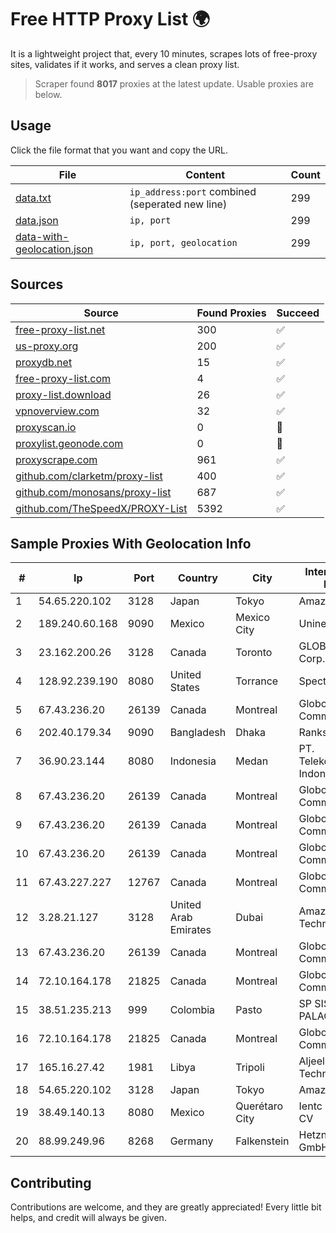 
# Free HTTP Proxy List 🌍

It is a lightweight project that, every 10 minutes, scrapes lots of free-proxy sites, validates if it works, and serves a clean proxy list.


> Scraper found **8017** proxies at the latest update. Usable proxies are below.

## Usage

Click the file format that you want and copy the URL.


|File|Content|Count|
|----|-------|-----|
|[data.txt](https://raw.githubusercontent.com/themiralay/Proxy-List-World/master/data.txt)|`ip_address:port` combined (seperated new line)|299|
|[data.json](https://raw.githubusercontent.com/themiralay/Proxy-List-World/master/data.json)|`ip, port`|299|
|[data-with-geolocation.json](https://raw.githubusercontent.com/themiralay/Proxy-List-World/master/data-with-geolocation.json)|`ip, port, geolocation`|299|

## Sources

|Source|Found Proxies|Succeed|
|------|-------------|-------|
|[free-proxy-list.net](https://free-proxy-list.net)|300|✅|
|[us-proxy.org](https://www.us-proxy.org)|200|✅|
|[proxydb.net](http://proxydb.net)|15|✅|
|[free-proxy-list.com](https://free-proxy-list.com/?page=&port=&type%5B%5D=http&type%5B%5D=https&up_time=0&search=Search)|4|✅|
|[proxy-list.download](https://www.proxy-list.download/HTTP)|26|✅|
|[vpnoverview.com](https://vpnoverview.com/privacy/anonymous-browsing/free-proxy-servers)|32|✅|
|[proxyscan.io](https://www.proxyscan.io)|0|🚫|
|[proxylist.geonode.com](https://proxylist.geonode.com/api/proxy-list?limit=300&page=1&sort_by=lastChecked&sort_type=desc&protocols=http,https)|0|🚫|
|[proxyscrape.com](https://api.proxyscrape.com/v2/?request=displayproxies&protocol=http&timeout=10000&country=all&ssl=all&anonymity=all)|961|✅|
|[github.com/clarketm/proxy-list](https://raw.githubusercontent.com/clarketm/proxy-list/master/proxy-list-raw.txt)|400|✅|
|[github.com/monosans/proxy-list](https://raw.githubusercontent.com/monosans/proxy-list/main/proxies/http.txt)|687|✅|
|[github.com/TheSpeedX/PROXY-List](https://raw.githubusercontent.com/TheSpeedX/PROXY-List/master/http.txt)|5392|✅|


## Sample Proxies With Geolocation Info

|#|Ip|Port|Country|City|Internet Service Provider|
|-|--|----|-------|----|-------------------------|
|1|54.65.220.102|3128|Japan|Tokyo|Amazon.com, Inc.|
|2|189.240.60.168|9090|Mexico|Mexico City|Uninet S.A. de C.V.|
|3|23.162.200.26|3128|Canada|Toronto|GLOBALTELEHOST Corp.|
|4|128.92.239.190|8080|United States|Torrance|Spectrum|
|5|67.43.236.20|26139|Canada|Montreal|GloboTech Communications|
|6|202.40.179.34|9090|Bangladesh|Dhaka|Ranks ITT|
|7|36.90.23.144|8080|Indonesia|Medan|PT. Telekomunikasi Indonesia|
|8|67.43.236.20|26139|Canada|Montreal|GloboTech Communications|
|9|67.43.236.20|26139|Canada|Montreal|GloboTech Communications|
|10|67.43.236.20|26139|Canada|Montreal|GloboTech Communications|
|11|67.43.227.227|12767|Canada|Montreal|GloboTech Communications|
|12|3.28.21.127|3128|United Arab Emirates|Dubai|Amazon Technologies Inc.|
|13|67.43.236.20|26139|Canada|Montreal|GloboTech Communications|
|14|72.10.164.178|21825|Canada|Montreal|GloboTech Communications|
|15|38.51.235.213|999|Colombia|Pasto|SP SISTEMAS PALACIOS LTDA|
|16|72.10.164.178|21825|Canada|Montreal|GloboTech Communications|
|17|165.16.27.42|1981|Libya|Tripoli|Aljeel Aljadeed For Technology|
|18|54.65.220.102|3128|Japan|Tokyo|Amazon.com, Inc.|
|19|38.49.140.13|8080|Mexico|Querétaro City|Ientc S De RL De CV|
|20|88.99.249.96|8268|Germany|Falkenstein|Hetzner Online GmbH|



## Contributing

Contributions are welcome, and they are greatly appreciated! Every
little bit helps, and credit will always be given.

